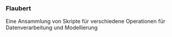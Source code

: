 
### Flaubert

Eine Ansammlung von Skripte für verschiedene Operationen für Datenverarbeitung und Modellierung
